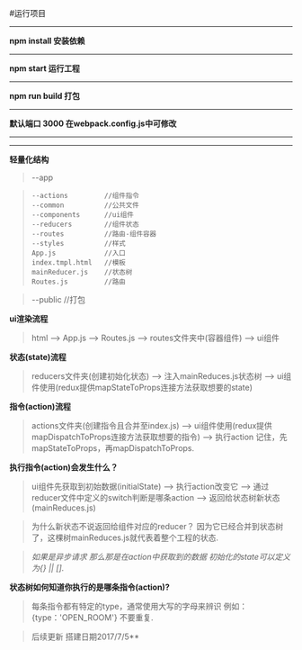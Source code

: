 #运行项目
- - -
 **npm install     安装依赖**
  - - -
 **npm start       运行工程**
- - -
 **npm run build   打包**
- - -
 **默认端口 3000 在webpack.config.js中可修改**
- - -

- - -
 **轻量化结构**
>   --app     

>     --actions         //组件指令
>     --common          //公共文件
>     --components      //ui组件
>     --reducers        //组件状态
>     --routes          //路由-组件容器
>     --styles          //样式
>     App.js            //入口
>     index.tmpl.html   //模板
>     mainReducer.js    //状态树
>     Routes.js         //路由

>   --public            //打包



**ui渲染流程**
> html --> App.js --> Routes.js --> routes文件夹中(容器组件) --> ui组件


**状态(state)流程**
> reducers文件夹(创建初始化状态) --> 注入mainReduces.js状态树 --> ui组件使用(redux提供mapStateToProps连接方法获取想要的state) 


**指令(action)流程**
> actions文件夹(创建指令且合并至index.js) --> ui组件使用(redux提供mapDispatchToProps连接方法获取想要的指令) 
--> 执行action
记住，先mapStateToProps，再mapDispatchToProps.

**执行指令(action)会发生什么？**
> ui组件先获取到初始数据(initialState) --> 执行action改变它 --> 通过reducer文件中定义的switch判断是哪条action 
--> 返回给状态树新状态(mainReduces.js) 

>为什么新状态不说返回给组件对应的reducer？ 因为它已经合并到状态树了，这棵树mainReduces.js就代表着整个工程的状态.

>*如果是异步请求 那么那是在action中获取到的数据 初始化的state可以定义为{} || [].*

**状态树如何知道你执行的是哪条指令(action)?**
> 每条指令都有特定的type，通常使用大写的字母来辨识 例如：{type：'OPEN_ROOM'} 不要重复.


> 后续更新 搭建日期2017/7/5**



